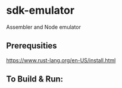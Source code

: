 # sdk-emulator
Assembler and Node emulator 

## Prerequsities

https://www.rust-lang.org/en-US/install.html

## To Build & Run:

```make 
```
